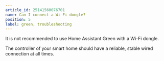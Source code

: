 ```yaml
---
article_id: 25141560076701
name: Can I connect a Wi-Fi dongle?
position: 5
label: green, troubleshooting
---
```


It is not recommended to use Home Assistant Green with a Wi-Fi dongle.

The controller of your smart home should have a reliable, stable wired connection at all times.

